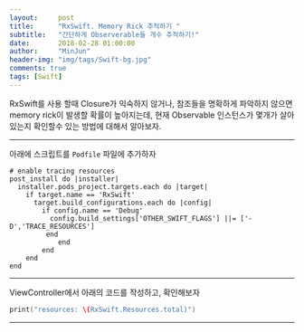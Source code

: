 ```yaml
---
layout:     post
title:      "RxSwift. Memory Rick 추적하기 "
subtitle:   "간단하게 Observerable들 개수 추적하기!"
date:       2018-02-28 01:00:00
author:     "MinJun"
header-img: "img/tags/Swift-bg.jpg"
comments: true 
tags: [Swift]
---
```


RxSwift를 사용 할때 Closure가 익숙하지 않거나, 참조들을 명확하게 파악하지 않으면 memory rick이 발생할 확률이 높아지는데, 현재 Observable 인스턴스가 몇개가 살아 있는지 확인할수 있는 방법에 대해서 알아보자.

---

아래에 스크립트를 `Podfile` 파일에 추가하자

```vi
# enable tracing resources
post_install do |installer|
  installer.pods_project.targets.each do |target|
    if target.name == 'RxSwift'
      target.build_configurations.each do |config|
        if config.name == 'Debug'
          config.build_settings['OTHER_SWIFT_FLAGS'] ||= ['-D','TRACE_RESOURCES']
   	     end
			end 
		end
	end 
end
```

---

ViewController에서 아래의 코드를 작성하고, 확인해보자 

```swift
print("resources: \(RxSwift.Resources.total)")
```

---

